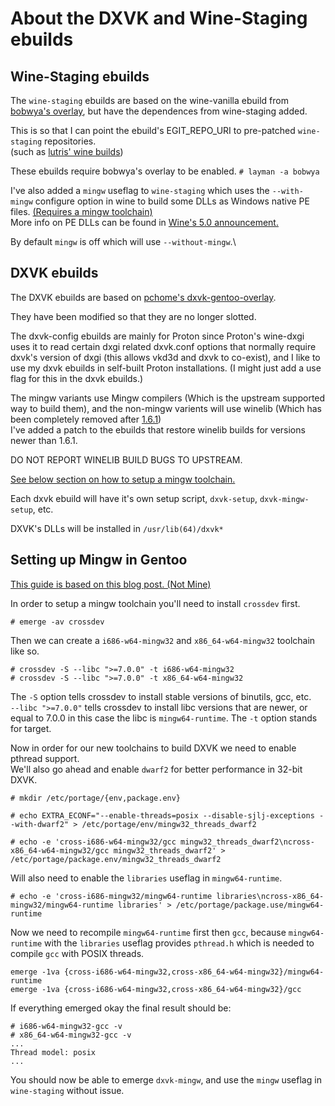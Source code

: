 # About the DXVK and Wine-Staging ebuilds

## Wine-Staging ebuilds

The `wine-staging` ebuilds are based on the wine-vanilla ebuild from [bobwya's overlay](https://github.com/bobwya/bobwya), but have the dependences from wine-staging added.

This is so that I can point the ebuild's EGIT\_REPO\_URI to pre-patched `wine-staging` repositories.\
(such as [lutris' wine builds](https://github.com/lutris/wine))

These ebuilds require bobwya's overlay to be enabled. `# layman -a bobwya`

I've also added a `mingw` useflag to `wine-staging` which uses the `--with-mingw` configure
option in wine to build some DLLs as Windows native PE files.
[(Requires a mingw toolchain)](#setting-up-mingw-in-gentoo)\
More info on PE DLLs can be found in [Wine's 5.0 announcement.](https://www.winehq.org/announce/5.0)

By default `mingw` is off which will use `--without-mingw`.\

## DXVK ebuilds

The DXVK ebuilds are based on [pchome's dxvk-gentoo-overlay](https://github.com/pchome/dxvk-gentoo-overlay).

They have been modified so that they are no longer slotted.

The dxvk-config ebuilds are mainly for Proton since Proton's wine-dxgi uses it to read
certain dxgi related dxvk.conf options that normally require dxvk's version of dxgi
(this allows vkd3d and dxvk to co-exist), and I like to use my dxvk ebuilds in self-built
Proton installations. (I might just add a use flag for this in the dxvk ebuilds.)

The mingw variants use Mingw compilers (Which is the upstream supported way to build them),
and the non-mingw varients will use winelib
(Which has been completely removed after
[1.6.1](https://github.com/doitsujin/dxvk/commit/436357e28096f5e1e25aa8b72fceb77123ea8404))\
I've added a patch to the ebuilds that restore winelib builds for versions newer than 1.6.1.

DO NOT REPORT WINELIB BUILD BUGS TO UPSTREAM.

[See below section on how to setup a mingw toolchain.](#setting-up-mingw-in-gentoo)

Each dxvk ebuild will have it's own setup script, `dxvk-setup`, `dxvk-mingw-setup`, etc.

DXVK's DLLs will be installed in `/usr/lib(64)/dxvk*`

## Setting up Mingw in Gentoo

[This guide is based on this blog post. (Not Mine)](https://blog.christiansegundo.com/eng/2018-8-1-dxvk-gentoo/)

In order to setup a mingw toolchain you'll need to install `crossdev` first.

`# emerge -av crossdev`

Then we can create a `i686-w64-mingw32` and `x86_64-w64-mingw32` toolchain like so.

`# crossdev -S --libc ">=7.0.0" -t i686-w64-mingw32`\
`# crossdev -S --libc ">=7.0.0" -t x86_64-w64-mingw32`

The `-S` option tells crossdev to install stable versions of binutils, gcc, etc.\
`--libc ">=7.0.0"` tells crossdev to install libc versions that are newer, or equal to 7.0.0 in this case the libc is `mingw64-runtime`. The `-t` option stands for target.

Now in order for our new toolchains to build DXVK we need to enable pthread support.\
We'll also go ahead and enable `dwarf2` for better performance in 32-bit DXVK.

`# mkdir /etc/portage/{env,package.env}`

`# echo EXTRA_ECONF="--enable-threads=posix --disable-sjlj-exceptions --with-dwarf2" > /etc/portage/env/mingw32_threads_dwarf2`

`# echo -e 'cross-i686-w64-mingw32/gcc mingw32_threads_dwarf2\ncross-x86_64-w64-mingw32/gcc mingw32_threads_dwarf2' > /etc/portage/package.env/mingw32_threads_dwarf2`

Will also need to enable the `libraries` useflag in `mingw64-runtime`.

`# echo -e 'cross-i686-mingw32/mingw64-runtime libraries\ncross-x86_64-mingw32/mingw64-runtime libraries' > /etc/portage/package.use/mingw64-runtime`

Now we need to recompile `mingw64-runtime` first then `gcc`, because `mingw64-runtime` with the `libraries` useflag provides `pthread.h` which is needed to compile `gcc` with POSIX threads.

`emerge -1va {cross-i686-w64-mingw32,cross-x86_64-w64-mingw32}/mingw64-runtime`\
`emerge -1va {cross-i686-w64-mingw32,cross-x86_64-w64-mingw32}/gcc`

If everything emerged okay the final result should be:

`# i686-w64-mingw32-gcc -v`\
`# x86_64-w64-mingw32-gcc -v`\
`...`\
`Thread model: posix`\
`...`

You should now be able to emerge `dxvk-mingw`, and use the `mingw` useflag in `wine-staging` without issue.

